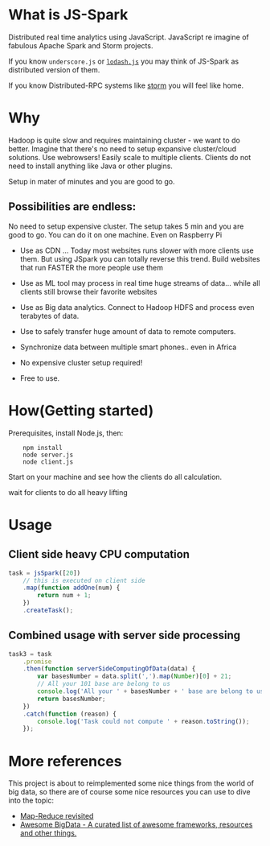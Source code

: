 What is JS-Spark
====
Distributed real time analytics using JavaScript.
JavaScript re imagine of fabulous Apache Spark and Storm projects.

If you know `underscore.js` or [`lodash.js`](https://lodash.com/) you may think of JS-Spark
as distributed version of them.

If you know Distributed-RPC systems like [storm](https://storm.incubator.apache.org/documentation/Distributed-RPC.html)
you will feel like home.

Why
===
Hadoop is quite slow and requires maintaining cluster - we want to do better. Imagine that there's no need to setup expansive cluster/cloud solutions. Use webrowsers! Easily scale to multiple clients. Clients do not need to install anything like Java or other plugins.

Setup in mater of minutes and you are good to go.

Possibilities are endless:
--------------------------
No need to setup expensive cluster. The setup takes 5 min and you are good to go. You can do it on one machine. Even on Raspberry Pi

* Use as CDN ... Today most websites runs slower with more clients use them.
But using JSpark you can totally reverse this trend. Build websites that run FASTER the more people use them

* Use as ML tool may process in real time huge streams of data... while all clients still browse their favorite websites

* Use as Big data analytics. Connect to Hadoop HDFS and process even terabytes of data.

* Use to safely transfer huge amount of data to remote computers.

* Synchronize data between multiple smart phones.. even in Africa

* No expensive cluster setup required!

* Free to use.


How(Getting started)
====================
Prerequisites, install Node.js, then:

        npm install
        node server.js
        node client.js
        
Start on your machine and see how the clients do all calculation.

wait for clients to do all heavy lifting

Usage
=====
Client side heavy CPU computation
----------------------------------

```JavaScript
task = jsSpark([20])
    // this is executed on client side
    .map(function addOne(num) {
        return num + 1;
    })
    .createTask();
```

Combined usage with server side processing
------------------------------------------

```JavaScript
task3 = task
    .promise
    .then(function serverSideComputingOfData(data) {
        var basesNumber = data.split(',').map(Number)[0] + 21;
        // All your 101 base are belong to us
        console.log('All your ' + basesNumber + ' base are belong to us');
        return basesNumber;
    })
    .catch(function (reason) {
        console.log('Task could not compute ' + reason.toString());
    });
```

More references
===============
This project is about to reimplemented some nice things from the world of big data, so there are of course some nice
resources you can use to dive into the topic:

* [Map-Reduce revisited](http://citeseerx.ist.psu.edu/viewdoc/download?doi=10.1.1.104.5859&rep=rep1&type=pdf)
* [Awesome BigData - A curated list of awesome frameworks, resources and other things.](https://github.com/onurakpolat/awesome-bigdata)
